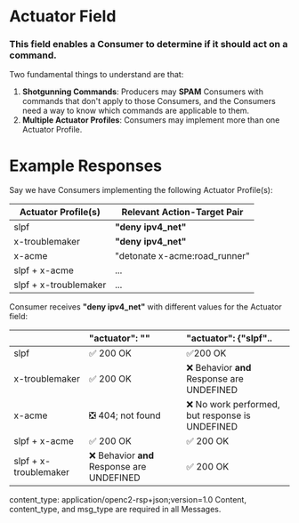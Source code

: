 # Actuator Field

### This field enables a Consumer to determine if it should act on a command.

Two fundamental things to understand are that:

1. **Shotgunning Commands**: Producers may **SPAM** Consumers with commands that don't apply to those Consumers, and the Consumers need a way to know which commands are applicable to them.
1. **Multiple Actuator Profiles**: Consumers may implement more than one Actuator Profile.



# Example Responses

Say we have Consumers implementing the following Actuator Profile(s):

|Actuator Profile(s)| Relevant Action-Target Pair |
|-|-|
|slpf |**"deny ipv4_net"** |
|x-troublemaker | **"deny ipv4_net"**  |
|x-acme | "detonate x-acme:road_runner" |
|slpf + x-acme | ... |
|slpf + x-troublemaker | ... |

Consumer receives **"deny ipv4_net"** with different values for the Actuator field:


|             |"actuator": "" | "actuator": {"slpf".. |
|-|:-|:-|
|slpf| &#x2705; 200 OK             | &#x2705;200 OK |
|x-troublemaker|&#x2705; 200 OK             |&#x274C; Behavior **and** Response are UNDEFINED |
|x-acme| :negative_squared_cross_mark: 404; not found   |&#x274C; No work performed, but response is UNDEFINED |
|slpf + x-acme| &#x2705; 200 OK                                                          |&#x2705; 200 OK |
|slpf + x-troublemaker| &#x274C; Behavior **and** Response are UNDEFINED  |&#x2705; 200 OK |





content_type: application/openc2-rsp+json;version=1.0
Content, content_type, and msg_type are required in all Messages.
